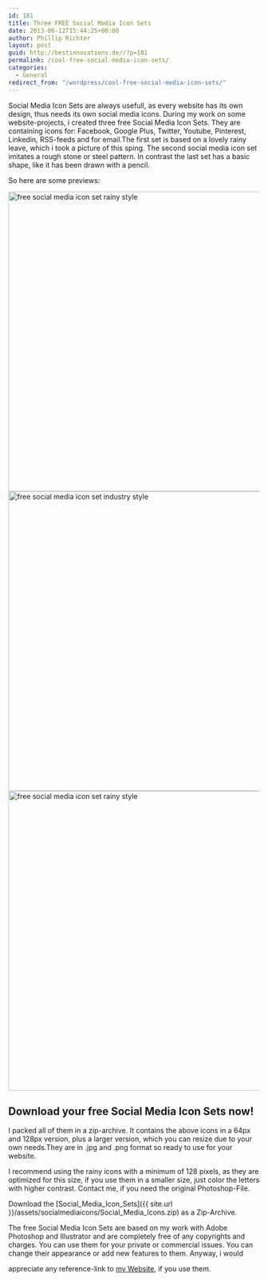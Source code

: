```yaml
---
id: 181
title: Three FREE Social Media Icon Sets
date: 2013-06-12T15:44:25+00:00
author: Phillip Richter
layout: post
guid: http://bestinnovations.de//?p=181
permalink: /cool-free-social-media-icon-sets/
categories:
  - General
redirect_from: "/wordpress/cool-free-social-media-icon-sets/"
---
```

Social Media Icon Sets are always usefull, as every website has its own design, thus needs its own social media icons. During my work on some website-projects, i created three free Social Media Icon Sets. They are containing icons for: Facebook, Google Plus, Twitter, Youtube, Pinterest, Linkedin, RSS-feeds and for email.The first set is based on a lovely rainy leave, which i took a picture of this sping. The second social media icon set imitates a rough stone or steel pattern. In contrast the last set has a basic shape, like it has been drawn with a pencil.

So here are some previews:

<img class=" wp-image-184" title="free social media icon set rainy style" alt="free social media icon set rainy style" src="{{ site.url }}/assets/socialmediaicons/Social_Media_Icons_rainy_leave.png" width="900" height="600"  />

<img class=" wp-image-183   " title="free social media icon set industry style" alt="free social media icon set industry style" src="{{ site.url }}/assets/socialmediaicons/Social_Media_Icons_industry.png" width="900" height="600" />

<img class=" wp-image-182   " title="free social media icon set rainy style" alt="free social media icon set rainy style" src="{{ site.url }}/assets/socialmediaicons/Social_Media_Icons_Gezeichnet.png" width="900" height="600"  />


## Download your free Social Media Icon Sets now!

I packed all of them in a zip-archive. It contains the above icons in a 64px and 128px version, plus a larger version, which you can resize due to your own needs.They are in .jpg and .png format so ready to use for your website.

I recommend using the rainy icons with a minimum of 128 pixels, as they are optimized for this size, if you use them in a smaller size, just color the letters with higher contrast. Contact me, if you need the original Photoshop-File.

Download the [Social\_Media\_Icon_Sets]({{ site.url }}/assets/socialmediaicons/Social_Media_Icons.zip) as a Zip-Archive.

<!--[if gte mso 9]><xml>
<o:OfficeDocumentSettings>
<o:AllowPNG/>
</o:OfficeDocumentSettings>
</xml><![endif]-->The free Social Media Icon Sets are based on my work with Adobe Photoshop and Illustrator and are completely free of any copyrights and charges. You can use them for your private or commercial issues. You can change their appearance or add new features to them. Anyway, i would 

<span id="taw" style="margin-right: 0;"><span class="spell">appreciate</span></span> any reference-link to [my Website](http://www.webstudio-richter.de), if you use them.
